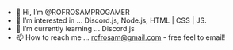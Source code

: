 - 👋 Hi, I’m @ROFROSAMPROGAMER
- 👀 I’m interested in ... Discord.js, Node.js, HTML | CSS | JS.
- 🌱 I’m currently learning ... Discord.js
- 📫 How to reach me ... rofrosam@gmail.com - free feel to email!

<!---
ROFROSAMPROGAMER/ROFROSAMPROGAMER is a ✨ special ✨ repository because its `README.md` (this file) appears on your GitHub profile.
You can click the Preview link to take a look at your changes.
--->
